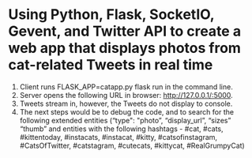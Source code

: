 # Using Python, Flask, SocketIO, Gevent, and Twitter API to create a web app that displays photos from cat-related Tweets in real time

1. Client runs FLASK_APP=catapp.py flask run in the command line.
2. Server opens the following URL in browser: http://127.0.0.1/:5000.
3. Tweets stream in, however, the Tweets do not display to console. 	
4. The next steps would be to debug the code, and to search for the following extended entities (“type": "photo”, “display_url”, “sizes” “thumb” and entities with the following hashtags - #cat, #cats, #kittentoday, #instacats, #instacat, #kitty, #catsofinstagram, #CatsOfTwitter, #catstagram, #cutecats, #kittycat, #RealGrumpyCat)
